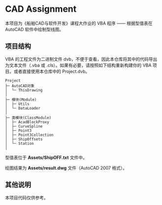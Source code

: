 # CAD Assignment

本项目为《船舶CAD与软件开发》课程大作业的 VBA 程序 —— 根据型值表在 AutoCAD 软件中绘制型线图。

## 项目结构

VBA 的工程文件为二进制文件 dvb，不便于查看，因此本仓库将其中的代码导出为文本文件（.vba 或 .cls）。如果有必要，请按照如下结构重新构建你的 VBA 项目。或者直接使用本仓库中的 Project.dvb。

```
Project
├─ AutoCAD对象
│  └─ ThisDrawing
│
├─ 模块(Module)
│  ├─ Utils
│  └─ DataLoader
│
├─ 类模块(ClassModule)
│  ├─ AcadBlockProxy
│  ├─ CurveSpline
│  ├─ Point3
│  ├─ Point3Collection
│  ├─ ShipOffsets
│  └─ Station
│ 
```

型值表位于 **Assets/ShipOFF.txt** 文件中。

绘图结果为 **Assets/result.dwg** 文件（AutoCAD 2007 格式）。

## 其他说明
本项目代码仅供参考。



